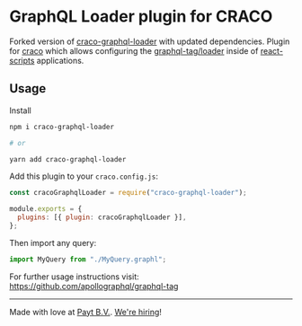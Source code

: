 # GraphQL Loader plugin for CRACO

Forked version of [craco-graphql-loader](https://www.npmjs.com/package/craco-graphql-loader) with updated dependencies. Plugin for [craco](https://www.npmjs.com/package/@craco/craco) which allows configuring the [graphql-tag/loader](https://github.com/apollographql/graphql-tag#webpack-loading-and-preprocessing) inside of [react-scripts](https://www.npmjs.com/package/react-scripts) applications.

## Usage

Install

```bash
npm i craco-graphql-loader

# or

yarn add craco-graphql-loader
```

Add this plugin to your `craco.config.js`:

```js
const cracoGraphqlLoader = require("craco-graphql-loader");

module.exports = {
  plugins: [{ plugin: cracoGraphqlLoader }],
};
```

Then import any query:

```jsx
import MyQuery from "./MyQuery.graphl";
```

For further usage instructions visit: https://github.com/apollographql/graphql-tag

---

Made with love at [Payt B.V.](https://www.paytsoftware.com/). [We're hiring](https://payt.homerun.co/mediorsenior-fullstack-ontwikkelaar)!

